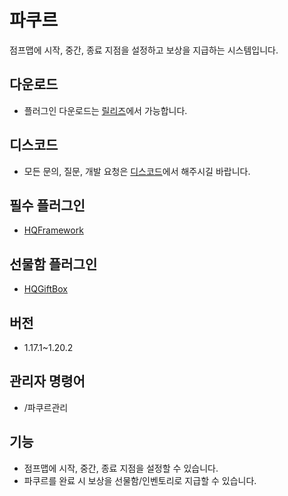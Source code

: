 # 파쿠르
점프맵에 시작, 중간, 종료 지점을 설정하고 보상을 지급하는 시스템입니다.

## 다운로드
* 플러그인 다운로드는 [릴리즈](https://github.com/HQService/HQParkour/releases)에서 가능합니다.

## 디스코드
* 모든 문의, 질문, 개발 요청은 [디스코드](https://discord.gg/hUkaca9ZQu)에서 해주시길 바랍니다.

## 필수 플러그인
*  [HQFramework](https://github.com/HQService/HQFramework)

## 선물함 플러그인
* [HQGiftBox](https://discord.com/channels/851306317557530646/1166845785313386537)

## 버전
* 1.17.1~1.20.2

## 관리자 명령어
* /파쿠르관리

## 기능
* 점프맵에 시작, 중간, 종료 지점을 설정할 수 있습니다.
* 파쿠르를 완료 시 보상을 선물함/인벤토리로 지급할 수 있습니다.
